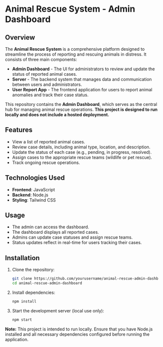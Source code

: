 # Animal Rescue System - Admin Dashboard

## Overview
The **Animal Rescue System** is a comprehensive platform designed to streamline the process of reporting and rescuing animals in distress. It consists of three main components:
- **Admin Dashboard** - The UI for administrators to review and update the status of reported animal cases.
- **Server** - The backend system that manages data and communication between users and administrators.
- **User Report App** - The frontend application for users to report animal anomalies and track their case status.

This repository contains the **Admin Dashboard**, which serves as the central hub for managing animal rescue operations. **This project is designed to run locally and does not include a hosted deployment.**

## Features
- View a list of reported animal cases.
- Review case details, including animal type, location, and description.
- Update the status of each case (e.g., pending, in progress, resolved).
- Assign cases to the appropriate rescue teams (wildlife or pet rescue).
- Track ongoing rescue operations.

## Technologies Used
- **Frontend**: JavaScript
- **Backend**: Node.js
- **Styling**: Tailwind CSS

## Usage
- The admin can access the dashboard.
- The dashboard displays all reported cases.
- Admins can update case statuses and assign rescue teams.
- Status updates reflect in real-time for users tracking their cases.

## Installation
1. Clone the repository:
   ```sh
   git clone https://github.com/yourusername/animal-rescue-admin-dashboard.git
   cd animal-rescue-admin-dashboard
   ```
2. Install dependencies:
   ```sh
   npm install
   ```
3. Start the development server (local use only):
   ```sh
   npm start
   ```

**Note:** This project is intended to run locally. Ensure that you have Node.js installed and all necessary dependencies configured before running the application.






